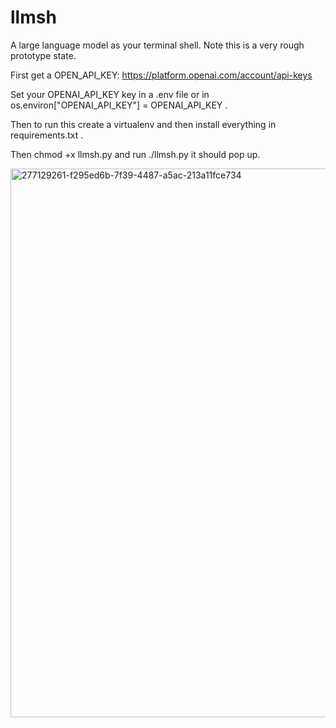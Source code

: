 
# llmsh
A large language model as your terminal shell.
Note this is a very rough prototype state. 

First get a OPEN_API_KEY: https://platform.openai.com/account/api-keys

Set your OPENAI_API_KEY key in a .env file or in os.environ["OPENAI_API_KEY"] = OPENAI_API_KEY . 

Then to run this create a virtualenv and then install everything in requirements.txt . 

Then chmod +x llmsh.py and run  ./llmsh.py it should pop up.

<img width="878" alt="277129261-f295ed6b-7f39-4487-a5ac-213a11fce734" src="https://github.com/zitterbewegung/llmsh/assets/30265/f7eb0b3a-2b8a-4bcf-b1a0-41e26281e101">
